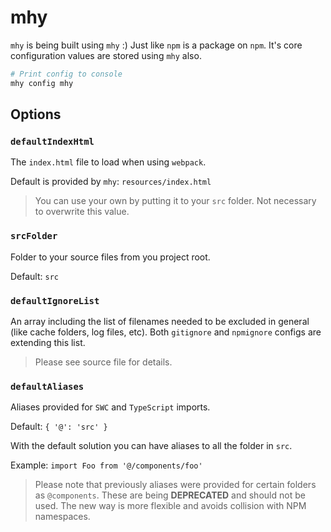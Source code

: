 # mhy

`mhy` is being built using `mhy` :\) Just like `npm` is a package on `npm`. It's core configuration values are stored using `mhy` also.

```bash
# Print config to console
mhy config mhy
```

## Options

### `defaultIndexHtml`

The `index.html` file to load when using `webpack`.

Default is provided by `mhy`: `resources/index.html`

> You can use your own by putting it to your `src` folder. Not necessary to overwrite this value.

### `srcFolder`

Folder to your source files from you project root.

Default: `src`

### `defaultIgnoreList`

An array including the list of filenames needed to be excluded in general \(like cache folders, log files, etc\). Both `gitignore` and `npmignore` configs are extending this list.

> Please see source file for details.

### `defaultAliases`

Aliases provided for `SWC` and `TypeScript` imports.

Default: `{ '@': 'src' }`

With the default solution you can have aliases to all the folder in `src`.

Example: `import Foo from '@/components/foo'`

> Please note that previously aliases were provided for certain folders as `@components`. These are being **DEPRECATED** and should not be used. The new way is more flexible and avoids collision with NPM namespaces.
